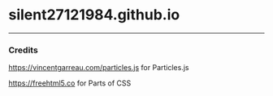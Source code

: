 # silent27121984.github.io
---
### Credits
https://vincentgarreau.com/particles.js for Particles.js

https://freehtml5.co for Parts of CSS
